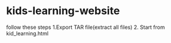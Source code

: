 # kids-learning-website
follow these steps
  1.Export TAR file(extract all files)
  2. Start from kid_learning.html

